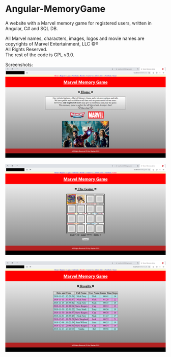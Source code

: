 # Angular-MemoryGame
A website with a Marvel memory game for registered users, written in Angular, C# and SQL DB.

All Marvel names, characters, images, logos and movie names are copyrights of Marvel Entertainment, LLC ©®<br>
All Rights Reserved.<br>
The rest of the code is GPL v3.0.<br>

Screenshots:
![screenshot1](/images/screenshot1.png)<br><br>
![screenshot2](/images/screenshot2.png)<br><br>
![screenshot3](/images/screenshot3.png)<br><br>
